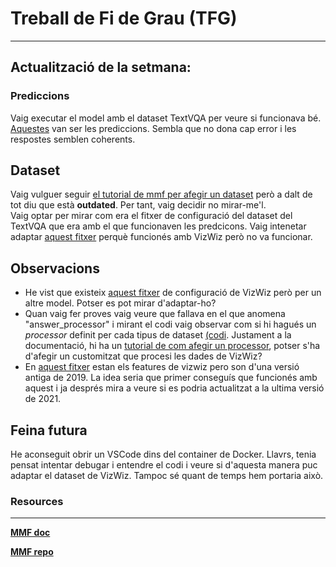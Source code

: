 # Treball de Fi de Grau (TFG)
---
## Actualització de la setmana:
### Prediccions
Vaig executar el model amb el dataset TextVQA per veure si funcionava bé. [Aquestes](https://github.com/arcb01/GED-TFG/blob/main/outputs/textvqa_run_test_2022-11-29T22:04:30.json) van ser les prediccions. Sembla que no dona cap error i les respostes semblen coherents.

## Dataset
Vaig vulguer seguir [el tutorial de mmf per afegir un dataset](https://mmf.sh/docs/tutorials/dataset) però a dalt de tot diu que està **outdated**. Per tant, vaig decidir no mirar-me'l.  
Vaig optar per mirar com era el fitxer de configuració del dataset del TextVQA que era amb el que funcionaven les predcicons. Vaig intenetar adaptar [aquest fitxer](https://github.com/facebookresearch/mmf/blob/main/projects/m4c/configs/textvqa/defaults.yaml) perquè funcionés amb VizWiz però no va funcionar.

## Observacions
- He vist que existeix [aquest fitxer](https://github.com/facebookresearch/mmf/blob/main/projects/others/mmf_bert/configs/vizwiz/defaults.yaml) de configuració de VizWiz però per un altre model. Potser es pot mirar d'adaptar-ho?
- Quan vaig fer proves vaig veure que fallava en el que anomena "answer_processor" i mirant el codi vaig observar com si hi hagués un *processor* definit per cada tipus de dataset [(codi](https://github.com/facebookresearch/mmf/blob/main/mmf/datasets/processors/processors.py#L1434). Justament a la documentació, hi ha un [tutorial de com afegir un processor](https://mmf.sh/docs/tutorials/processors), potser s'ha d'afegir un customitzat que procesi les dades de VizWiz?
- En [aquest fitxer](https://github.com/facebookresearch/mmf/blob/main/mmf/configs/datasets/vizwiz/defaults.yaml) estan els features de vizwiz pero son d'una versió antiga de 2019. La idea seria que primer conseguís que funcionés amb aquest i ja després mira a veure si es podria actualitzat a la ultima versió de 2021.

## Feina futura
He aconseguit obrir un VSCode dins del container de Docker. Llavrs, tenia pensat intentar debugar i entendre el codi i veure si d'aquesta manera puc adaptar el dataset de VizWiz. Tampoc sé quant de temps hem portaria això. 


### Resources
---
[**MMF doc**](https://mmf.sh/docs/projects/m4c/)

[**MMF repo**](https://github.com/facebookresearch/mmf)
